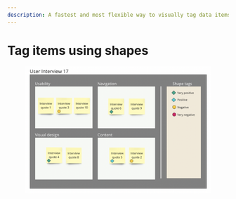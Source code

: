 ```yaml
---
description: A fastest and most flexible way to visually tag data items
---
```


# Tag items using shapes

<figure><img src="../.gitbook/assets/VisualData_ShapeTags_01.png" alt=""><figcaption></figcaption></figure>
